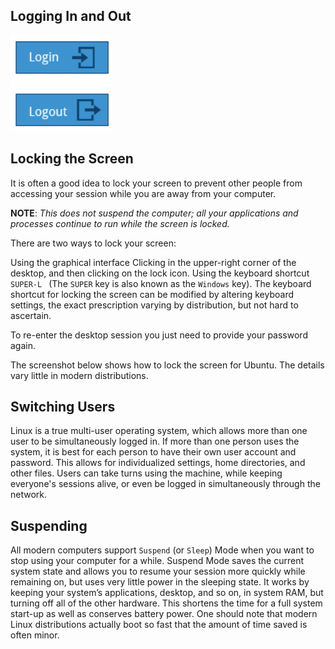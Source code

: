 ## Logging In and Out

![alt](login-logout.PNG)

## Locking the Screen

It is often a good idea to lock your screen to prevent other people from accessing your session while you are away from your computer.

**NOTE**: *This does not suspend the computer; all your applications and processes continue to run while the screen is locked.*

There are two ways to lock your screen:

Using the graphical interface
Clicking in the upper-right corner of the desktop, and then clicking on the lock icon.
Using the keyboard shortcut `SUPER-L `
(The `SUPER` key is also known as the `Windows` key). 
The keyboard shortcut for locking the screen can be modified by altering keyboard settings, the exact prescription varying by distribution, but not hard to ascertain.

To re-enter the desktop session you just need to provide your password again.

The screenshot below shows how to lock the screen for Ubuntu. The details vary little in modern distributions.

## Switching Users

Linux is a true multi-user operating system, which allows more than one user to be simultaneously logged in. If more than one person uses the system, it is best for each person to have their own user account and password. This allows for individualized settings, home directories, and other files. Users can take turns using the machine, while keeping everyone's sessions alive, or even be logged in simultaneously through the network.

## Suspending

All modern computers support `Suspend` (or `Sleep`) Mode when you want to stop using your computer for a while. Suspend Mode saves the current system state and allows you to resume your session more quickly while remaining on, but uses very little power in the sleeping state. It works by keeping your system’s applications, desktop, and so on, in system RAM, but turning off all of the other hardware. This shortens the time for a full system start-up as well as conserves battery power. One should note that modern Linux distributions actually boot so fast that the amount of time saved is often minor.